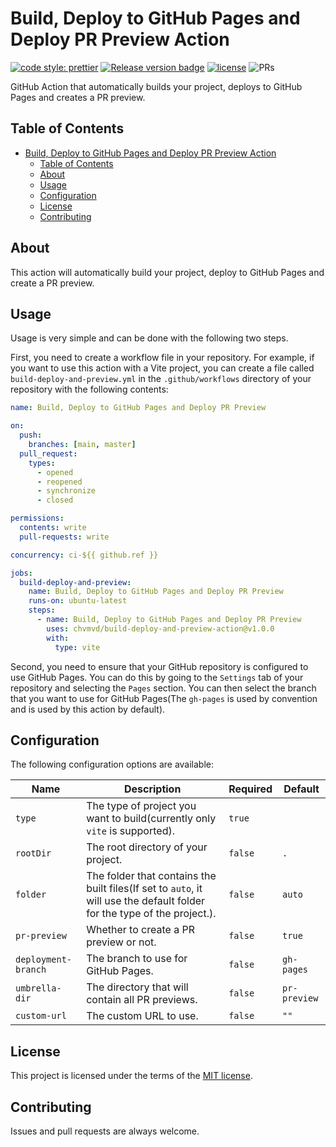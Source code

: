 # Build, Deploy to GitHub Pages and Deploy PR Preview Action

[![code style: prettier](https://img.shields.io/badge/code_style-prettier-ff69b4.svg?style=flat-square)](https://github.com/prettier/prettier)
[![Release version badge](https://img.shields.io/github/v/release/chvmvd/build-deploy-and-preview-action.svg?logo=github)](https://github.com/chvmvd/build-deploy-and-preview-action/releases)
[![license](https://img.shields.io/badge/license-MIT-informational.svg)](LICENSE)
![PRs](https://img.shields.io/badge/PRs-welcome-brightgreen.svg)

GitHub Action that automatically builds your project, deploys to GitHub Pages and creates a PR preview.

## Table of Contents

- [Build, Deploy to GitHub Pages and Deploy PR Preview Action](#build-deploy-to-github-pages-and-deploy-pr-preview-action)
  - [Table of Contents](#table-of-contents)
  - [About](#about)
  - [Usage](#usage)
  - [Configuration](#configuration)
  - [License](#license)
  - [Contributing](#contributing)

## About

This action will automatically build your project, deploy to GitHub Pages and create a PR preview.

## Usage

Usage is very simple and can be done with the following two steps.

First, you need to create a workflow file in your repository. For example, if you want to use this action with a Vite project, you can create a file called `build-deploy-and-preview.yml` in the `.github/workflows` directory of your repository with the following contents:

```yaml
name: Build, Deploy to GitHub Pages and Deploy PR Preview

on:
  push:
    branches: [main, master]
  pull_request:
    types:
      - opened
      - reopened
      - synchronize
      - closed

permissions:
  contents: write
  pull-requests: write

concurrency: ci-${{ github.ref }}

jobs:
  build-deploy-and-preview:
    name: Build, Deploy to GitHub Pages and Deploy PR Preview
    runs-on: ubuntu-latest
    steps:
      - name: Build, Deploy to GitHub Pages and Deploy PR Preview
        uses: chvmvd/build-deploy-and-preview-action@v1.0.0
        with:
          type: vite
```

Second, you need to ensure that your GitHub repository is configured to use GitHub Pages. You can do this by going to the `Settings` tab of your repository and selecting the `Pages` section. You can then select the branch that you want to use for GitHub Pages(The `gh-pages` is used by convention and is used by this action by default).

## Configuration

The following configuration options are available:

| Name                | Description                                                                                                              | Required | Default      |
| ------------------- | ------------------------------------------------------------------------------------------------------------------------ | -------- | ------------ |
| `type`              | The type of project you want to build(currently only `vite` is supported).                                               | `true`   |              |
| `rootDir`           | The root directory of your project.                                                                                      | `false`  | `.`          |
| `folder`            | The folder that contains the built files(If set to `auto`, it will use the default folder for the type of the project.). | `false`  | `auto`       |
| `pr-preview`        | Whether to create a PR preview or not.                                                                                   | `false`  | `true`       |
| `deployment-branch` | The branch to use for GitHub Pages.                                                                                      | `false`  | `gh-pages`   |
| `umbrella-dir`      | The directory that will contain all PR previews.                                                                         | `false`  | `pr-preview` |
| `custom-url`        | The custom URL to use.                                                                                                   | `false`  | `""`         |

## License

This project is licensed under the terms of the [MIT license](LICENSE).

## Contributing

Issues and pull requests are always welcome.
